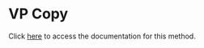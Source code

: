 <!---->
# VP Copy

Click [here](https://developer.4d.com/docs/ViewPro/commands/vp-copy) to access the documentation for this method.

